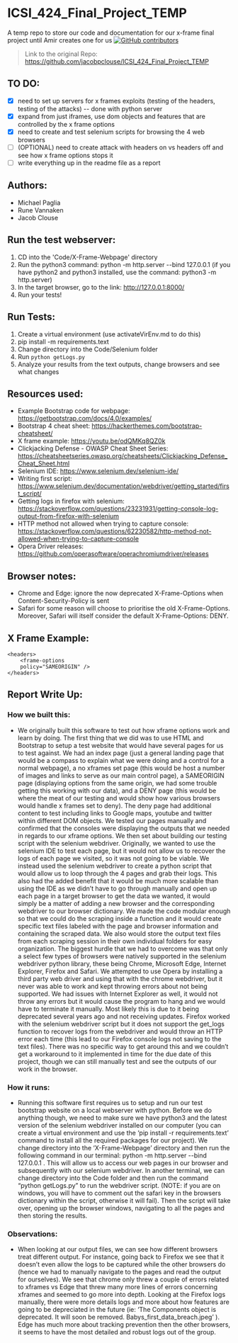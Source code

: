 # ICSI_424_Final_Project_TEMP
A temp repo to store our code and documentation for our x-frame final project until Amir creates one for us  [![GitHub contributors](https://img.shields.io/github/contributors/jacobpclouse/526-Final-Project.svg)]("https://github.com/jacobpclouse/526-Final-Project/graphs/contributors")

> Link to the original Repo: https://github.com/jacobpclouse/ICSI_424_Final_Project_TEMP

## TO DO:
- [x] need to set up servers for x frames exploits (testing of the headers, testing of the attacks) -- done with python server
- [x] expand from just iframes, use dom objects and features that are controlled by the x frame options
- [x] need to create and test selenium scripts for browsing the 4 web browsers
- [ ] (OPTIONAL) need to create attack with headers on vs headers off and see how x frame options stops it
- [ ] write everything up in the readme file as a report

## Authors:
- Michael Paglia 
- Rune Vannaken
- Jacob Clouse

## Run the test webserver:
1) CD into the 'Code/X-Frame-Webpage' directory
2) Run the python3 command: python -m http.server --bind 127.0.0.1
(if you have python2 and python3 installed, use the command: python3 -m http.server)
3) In the target browser, go to the link: http://127.0.0.1:8000/
4) Run your tests!


## Run Tests:
1) Create a virtual environment (use activateVirEnv.md to do this)
2) pip install -m requirements.text
3) Change directory into the Code/Selenium folder
4) Run ```python getLogs.py```
5) Analyze your results from the text outputs, change browsers and see what changes


## Resources used:
- Example Bootstrap code for webpage: https://getbootstrap.com/docs/4.0/examples/
- Bootstrap 4 cheat sheet: https://hackerthemes.com/bootstrap-cheatsheet/
- X frame example: https://youtu.be/odQMKq8QZ0k
- Clickjacking Defense - OWASP Cheat Sheet Series: https://cheatsheetseries.owasp.org/cheatsheets/Clickjacking_Defense_Cheat_Sheet.html
- Selenium IDE: https://www.selenium.dev/selenium-ide/
- Writing first script: https://www.selenium.dev/documentation/webdriver/getting_started/first_script/
- Getting logs in firefox with selenium: https://stackoverflow.com/questions/23231931/getting-console-log-output-from-firefox-with-selenium
- HTTP method not allowed when trying to capture console: https://stackoverflow.com/questions/62230582/http-method-not-allowed-when-trying-to-capture-console
- Opera Driver releases: https://github.com/operasoftware/operachromiumdriver/releases


## Browser notes:
- Chrome and Edge: ignore the now deprecated X-Frame-Options when Content-Security-Policy is sent
- Safari for some reason will choose to prioritise the old X-Frame-Options. Moreover, Safari will itself consider the default X-Frame-Options: DENY.

## X Frame Example:
<http>
    <!-- ... -->

    <headers>
        <frame-options
        policy="SAMEORIGIN" />
    </headers>
</http>

## Report Write Up:
### How we built this:
- We originally built this software to test out how xframe options work and learn by doing. The first thing that we did was to use HTML and Bootstrap to setup a test website that would have several pages for us to test against. We had an index page (just a general landing page that would be a compass to explain what we were doing and a control for a normal webpage), a no xframes set page (this would be host a number of images and links to serve as our main control page), a SAMEORIGIN page (displaying options from the same origin, we had some trouble getting this working with our data), and a DENY page (this would be where the meat of our testing and would show how various browsers would handle x frames set to deny). The deny page had additional content to test including links to Google maps, youtube and twitter within different DOM objects. We tested our pages manually and confirmed that the consoles were displaying the outputs that we needed in regards to our xframe options. We then set about building our testing script with the selenium webdriver. Originally, we wanted to use the selenium IDE to test each page, but it would not allow us to recover the logs of each page we visited, so it was not going to be viable. We instead used the selenium webdriver to create a python script that would allow us to loop through the 4 pages and grab their logs. This also had the added benefit that it would be much more scalable than using the IDE as we didn’t have to go through manually and open up each page in a target browser to get the data we wanted, it would simply be a matter of adding a new browser and the corresponding webdriver to our browser dictionary. We made the code modular enough so that we could do the scraping inside a function and it would create specific text files labeled with the page and browser information and containing the scraped data. We also would store the output text files from each scraping session in their own individual folders for easy organization. 
The biggest hurdle that we had to overcome was that only a select few types of browsers were natively supported in the selenium webdriver python library, these being Chrome, Microsoft Edge, Internet Explorer, Firefox and Safari. We attempted to use Opera by installing a third party web driver and using that with the chrome webdriver, but it never was able to work and kept throwing errors about not being supported. We had issues with Internet Explorer as well, it would not throw any errors but it would cause the program to hang and we would have to terminate it manually. Most likely this is due to it being deprecated several years ago and not receiving updates. Firefox worked with the selenium webdriver script but it does not support the get_logs function to recover logs from the webdriver and would throw an HTTP error each time (this lead to our Firefox console logs not saving to the text files). There was no specific way to get around this and we couldn’t get a workaround to it implemented in time for the due date of this project, though we can still manually test and see the outputs of our work in the browser. 

### How it runs: 
- Running this software first requires us to setup and run our test bootstrap website on a local webserver with python. Before we do anything though, we need to make sure we have python3 and the latest version of the selenium webdriver installed on our computer (you can create a virtual environment and use the ‘pip install -r requirements.text’ command to install all the required packages for our project).  We change directory into the ‘X-Frame-Webpage’ directory and then run the following command in our terminal: python -m http.server --bind 127.0.0.1 . This will allow us to access our web pages in our browser and subsequently with our selenium webdriver. In another terminal, we can change directory into the Code folder and then run the command “python getLogs.py” to run the webdriver script. (NOTE: if you are on windows, you will have to comment out the safari key in the browsers dictionary within the script, otherwise it will fail). Then the script will take over, opening up the browser windows, navigating to all the pages and then storing the results. 

### Observations: 
- When looking at our output files, we can see how different browsers treat different output. For instance, going back to Firefox we see that it doesn’t even allow the logs to be captured while the other browsers do (hence we had to manually navigate to the pages and read the output for ourselves). We see that chrome only threw a couple of errors related to xframes vs Edge that threw many more lines of errors concerning xframes and seemed to go more into depth. Looking at the Firefox logs manually, there were more details logs and more about how features are going to be depreciated in the future (ie: ‘The Components object is deprecated. It will soon be removed. Babys_first_data_breach.jpeg’ ). Edge has much more about tracking prevention then the other browsers, it seems to have the most detailed and robust logs out of the group. 
